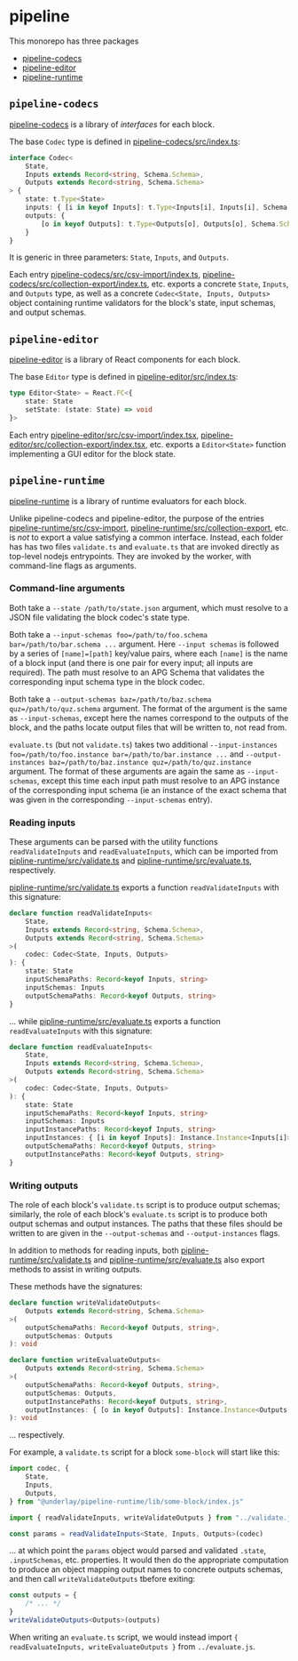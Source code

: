# pipeline

This monorepo has three packages

- [pipeline-codecs](./pipeline-codecs)
- [pipeline-editor](./pipeline-editor)
- [pipeline-runtime](./pipeline-runtime)

## `pipeline-codecs`

[pipeline-codecs](./pipeline-codecs) is a library of _interfaces_ for each block.

The base `Codec` type is defined in [pipeline-codecs/src/index.ts](./pipeline-codecs/src/index.ts):

```typescript
interface Codec<
	State,
	Inputs extends Record<string, Schema.Schema>,
	Outputs extends Record<string, Schema.Schema>
> {
	state: t.Type<State>
	inputs: { [i in keyof Inputs]: t.Type<Inputs[i], Inputs[i], Schema.Schema> }
	outputs: {
		[o in keyof Outputs]: t.Type<Outputs[o], Outputs[o], Schema.Schema>
	}
}
```

It is generic in three parameters: `State`, `Inputs`, and `Outputs`.

Each entry [pipeline-codecs/src/csv-import/index.ts](./pipeline-codecs/src/csv-import/index.ts), [pipeline-codecs/src/collection-export/index.ts](./pipeline-codecs/src/collection-export/index.ts), etc. exports a concrete `State`, `Inputs`, and `Outputs` type, as well as a concrete `Codec<State, Inputs, Outputs>` object containing runtime validators for the block's state, input schemas, and output schemas.

## `pipeline-editor`

[pipeline-editor](./pipeline-editor) is a library of React components for each block.

The base `Editor` type is defined in [pipeline-editor/src/index.ts](./pipeline-editor/src/index.ts):

```typescript
type Editor<State> = React.FC<{
	state: State
	setState: (state: State) => void
}>
```

Each entry [pipeline-editor/src/csv-import/index.tsx](./pipeline-editor/src/csv-import/index.tsx), [pipeline-editor/src/collection-export/index.tsx](./pipeline-editor/src/collection-export/index.tsx), etc. exports a `Editor<State>` function implementing a GUI editor for the block state.

## `pipeline-runtime`

[pipeline-runtime](./pipeline-runtime) is a library of runtime evaluators for each block.

Unlike pipeline-codecs and pipeline-editor, the purpose of the entries [pipeline-runtime/src/csv-import](./pipeline-runtime/src/csv-import), [pipeline-runtime/src/collection-export](./pipeline-runtime/src/collection-export), etc. is _not_ to export a value satisfying a common interface. Instead, each folder has has two files `validate.ts` and `evaluate.ts` that are invoked directly as top-level nodejs entrypoints. They are invoked by the worker, with command-line flags as arguments.

### Command-line arguments

Both take a `--state /path/to/state.json` argument, which must resolve to a JSON file validating the block codec's state type.

Both take a `--input-schemas foo=/path/to/foo.schema bar=/path/to/bar.schema ...` argument. Here `--input schemas` is followed by a series of `[name]=[path]` key/value pairs, where each `[name]` is the name of a block input (and there is one pair for every input; all inputs are required). The path must resolve to an APG Schema that validates the corresponding input schema type in the block codec.

Both take a `--output-schemas baz=/path/to/baz.schema quz=/path/to/quz.schema` argument. The format of the argument is the same as `--input-schemas`, except here the names correspond to the outputs of the block, and the paths locate output files that will be written to, not read from.

`evaluate.ts` (but not `validate.ts`) takes two additional `--input-instances foo=/path/to/foo.instance bar=/path/to/bar.instance ...` and `--output-instances baz=/path/to/baz.instance quz=/path/to/quz.instance` argument. The format of these arguments are again the same as `--input-schemas`, except this time each input path must resolve to an APG instance of the corresponding input schema (ie an instance of the exact schema that was given in the corresponding `--input-schemas` entry).

### Reading inputs

These arguments can be parsed with the utility functions `readValidateInputs` and `readEvaluateInputs`, which can be imported from [pipline-runtime/src/validate.ts](./pipeline-runtime/src/validate.ts) and [pipline-runtime/src/evaluate.ts](./pipeline-runtime/src/evaluate.ts), respectively.

[pipline-runtime/src/validate.ts](./pipeline-runtime/src/validate.ts) exports a function `readValidateInputs` with this signature:

```typescript
declare function readValidateInputs<
	State,
	Inputs extends Record<string, Schema.Schema>,
	Outputs extends Record<string, Schema.Schema>
>(
	codec: Codec<State, Inputs, Outputs>
): {
	state: State
	inputSchemaPaths: Record<keyof Inputs, string>
	inputSchemas: Inputs
	outputSchemaPaths: Record<keyof Outputs, string>
}
```

... while [pipline-runtime/src/evaluate.ts](./pipeline-runtime/src/evaluate.ts) exports a function `readEvaluateInputs` with this signature:

```typescript
declare function readEvaluateInputs<
	State,
	Inputs extends Record<string, Schema.Schema>,
	Outputs extends Record<string, Schema.Schema>
>(
	codec: Codec<State, Inputs, Outputs>
): {
	state: State
	inputSchemaPaths: Record<keyof Inputs, string>
	inputSchemas: Inputs
	inputInstancePaths: Record<keyof Inputs, string>
	inputInstances: { [i in keyof Inputs]: Instance.Instance<Inputs[i]> }
	outputSchemaPaths: Record<keyof Outputs, string>
	outputInstancePaths: Record<keyof Outputs, string>
}
```

### Writing outputs

The role of each block's `validate.ts` script is to produce output schemas; similarly, the role of each block's `evaluate.ts` script is to produce both output schemas and output instances. The paths that these files should be written to are given in the `--output-schemas` and `--output-instances` flags.

In addition to methods for reading inputs, both [pipline-runtime/src/validate.ts](./pipline-runtime/src/validate.ts) and [pipline-runtime/src/evaluate.ts](./pipline-runtime/src/evaluate.ts) also export methods to assist in writing outputs.

These methods have the signatures:

```typescript
declare function writeValidateOutputs<
	Outputs extends Record<string, Schema.Schema>
>(
	outputSchemaPaths: Record<keyof Outputs, string>,
	outputSchemas: Outputs
): void
```

```typescript
declare function writeEvaluateOutputs<
	Outputs extends Record<string, Schema.Schema>
>(
	outputSchemaPaths: Record<keyof Outputs, string>,
	outputSchemas: Outputs,
	outputInstancePaths: Record<keyof Outputs, string>,
	outputInstances: { [o in keyof Outputs]: Instance.Instance<Outputs[o]> }
): void
```

... respectively.

For example, a `validate.ts` script for a block `some-block` will start like this:

```typescript
import codec, {
	State,
	Inputs,
	Outputs,
} from "@underlay/pipeline-runtime/lib/some-block/index.js"

import { readValidateInputs, writeValidateOutputs } from "../validate.js"

const params = readValidateInputs<State, Inputs, Outputs>(codec)
```

... at which point the `params` object would parsed and validated `.state`, `.inputSchemas`, etc. properties. It would then do the appropriate computation to produce an object mapping output names to concrete outputs schemas, and then call `writeValidateOutputs` tbefore exiting:

```typescript
const outputs = {
	/* ... */
}
writeValidateOutputs<Outputs>(outputs)
```

When writing an `evaluate.ts` script, we would instead import `{ readEvaluateInputs, writeEvaluateOutputs }` from `../evaluate.js`.
